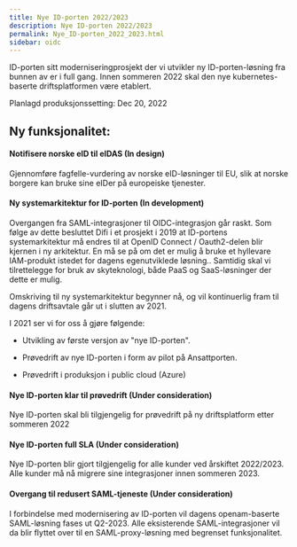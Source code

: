 ```yaml
---
title: Nye ID-porten 2022/2023
description: Nye ID-porten 2022/2023
permalink: Nye_ID-porten_2022_2023.html
sidebar: oidc
---
```



ID-porten sitt moderniseringprosjekt der vi utvikler ny ID-porten-løsning fra bunnen av er i full gang. Innen sommeren 2022 skal den nye kubernetes-baserte driftsplatformen være etablert.



Planlagd produksjonssetting: Dec 20, 2022

## Ny funksjonalitet:


#### Notifisere norske eID til eIDAS (In design)

Gjennomføre fagfelle-vurdering av norske eID-løsninger til EU, slik at norske borgere kan bruke sine eIDer på europeiske tjenester.




#### Ny systemarkitektur for ID-porten (In development)

Overgangen fra SAML-integrasjoner til OIDC-integrasjon går raskt. Som følge av dette besluttet Difi i et prosjekt i 2019 at ID-portens systemarkitektur må endres til at OpenID Connect / Oauth2-delen blir kjernen i ny arkitektur. En må se på om det er mulig å bruke et hyllevare IAM-produkt istedet for dagens egenutviklede løsning.. Samtidig skal vi tilrettelegge for bruk av skyteknologi, både PaaS og SaaS-løsninger der dette er mulig.

Omskriving til ny systemarkitektur begynner nå, og vil kontinuerlig fram til dagens driftsavtale går ut i slutten av 2021.

I 2021 ser vi for oss å gjøre følgende:

- Utvikling av første versjon av "nye ID-porten". 

- Prøvedrift av nye ID-porten i form av pilot på Ansattporten.

- Prøvedrift i produksjon i public cloud (Azure)




#### Nye ID-porten klar til prøvedrift (Under consideration)

Nye ID-porten skal bli tilgjengelig for prøvedrift på ny driftsplatform etter sommeren 2022




#### Nye ID-porten full SLA (Under consideration)

Nye ID-porten blir gjort tilgjengelig for alle kunder ved årskiftet 2022/2023. Alle kunder må nå migrere sine integrasjoner innen sommeren 2023.




#### Overgang til redusert SAML-tjeneste (Under consideration)

I forbindelse med modernisering av ID-porten vil dagens openam-baserte SAML-løsning fases ut Q2-2023. Alle eksisterende SAML-integrasjoner vil da blir flyttet over til en SAML-proxy-løsning med begrenset funksjonalitet.

